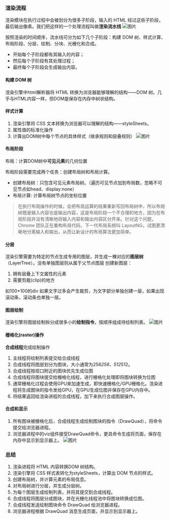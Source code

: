 ### 渲染流程
渲染模块在执行过程中会被划分为很多子阶段，输入的 HTML 经过这些子阶段，最后输出像素。我们把这样的一个处理流程叫做**渲染流水线**
![图片](https://user-images.githubusercontent.com/31262456/145920191-1cc04a52-0520-4137-a186-697fbe2eb663.png)

按照渲染的时间顺序，流水线可分为如下几个子阶段：构建 DOM 树、样式计算、布局阶段、分层、绘制、分块、光栅化和合成。
- 开始每个子阶段都有其输入的内容；
- 然后每个子阶段有其处理过程；
- 最终每个子阶段会生成输出内容。

#### 构建 DOM 树
渲染引擎中html解析器将 HTML 转换为浏览器能够理解的结构——DOM 树。几乎与HTML内容一样，但DOM是保存在内存中树状结构。

#### 样式计算
1. 渲染引擎将 CSS 文本转换为浏览器可以理解的结构——styleSheets。
2. 属性值的标准化操作
3. 计算出DOM树中每个节点的具体样式（继承规则和层叠规则）
![图片](https://user-images.githubusercontent.com/31262456/145920231-6d99417e-fcc7-4af8-aa72-aa9a4b13abc9.png)


#### 布局阶段
布局：计算DOM树中**可见元素**的几何位置

布局阶段需要完成两个任务：创建布局树和布局计算。
- 创建布局树：只包含可见元素布局树。（遍历可见节点加到布局数，忽略不可见节点如head、display:none）
- 布局计算: 计算布局树节点的坐标位置

> 在执行布局操作的时候，会把布局运算的结果重新写回布局树中，所以布局树既是输入内容也是输出内容，这是布局阶段一个不合理的地方，因为在布局阶段并没有清晰地将输入内容和输出内容区分开来。针对这个问题，Chrome 团队正在重构布局代码，下一代布局系统叫 LayoutNG，试图更清晰地分离输入和输出，从而让新设计的布局算法更加简单。

#### 分层
渲染引擎需要为特定的节点生成专用的图层，并生成一棵对应的**图层树**（LayerTree）。没有单独图层则从属于父节点图层
创建新图层：
1. 拥有层叠上下文属性的元素
2. 需要剪裁(clip)的地方

如100*100的div 如果文字过多会产生裁剪，为文字部分单独创建一层，如果出现滚动条，滚动条也单独一层。

#### 图层绘制
渲染引擎将图层绘制拆分成很多小的**绘制指令**，按顺序组成待绘制列表。
![图片](https://user-images.githubusercontent.com/31262456/145921480-9d46e47c-4bcd-48fb-8589-bc5678d0ae01.png)


#### 栅格化(raster)操作
**合成线程**完成绘制操作

1. 主线程将绘制列表提交给合成线程
2. 合成线程将图层划分为图块，大小通常为256*256、512*512。
3. 合成线程按视口附近的图块优先生成位图
4. 合成线程将图块提交给栅格化线程，进行栅格化处理即将图块转换为位图
5. 通常栅格化过程会使用GPU来加速生成，即快速栅格化/GPU栅格化。渲染进程将生成图块的指令发给GPU，在GPU生成位图并保存在GPU内存中。
6. 将结果返回给渲染进程的合成线程，加下来执行合成图层操作。


#### 合成和显示
1. 所有图块被栅格化后，合成线程生成绘制图块的指令（DrawQuad），将命令提交给浏览器进程。
2. 浏览器进程中的viz组件接受DrawQuad命令，更具命令生成将页面，保存在内存中显示到显示器上。
![图片](https://user-images.githubusercontent.com/31262456/145921131-d5137a8b-85ab-49bd-9f76-1d93204862d8.png)


### 总结
1. 渲染进程将 HTML 内容转换DOM 树结构。
2. 渲染引擎将 CSS 样式表转化为styleSheets，计算出 DOM 节点的样式。
3. 创建布局树，并计算元素的布局信息。
4. 对布局树进行分层，并生成分层树。
5. 为每个图层生成绘制列表，并将其提交到合成线程。
6. 合成线程将图层分成图块，并在光栅化线程池中将图块转换成位图。
7. 合成线程发送绘制图块命令 DrawQuad 给浏览器进程。
8. 浏览器进程根据 DrawQuad 消息生成页面，并显示到显示器上。
